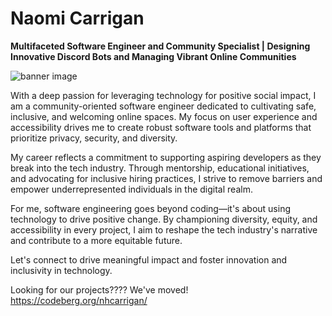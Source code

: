 # Naomi Carrigan

**Multifaceted Software Engineer and Community Specialist | Designing Innovative Discord Bots and Managing Vibrant Online Communities**

![banner image](https://cdn.nhcarrigan.com/banner.png)

With a deep passion for leveraging technology for positive social impact, I am a community-oriented software engineer dedicated to cultivating safe, inclusive, and welcoming online spaces. My focus on user experience and accessibility drives me to create robust software tools and platforms that prioritize privacy, security, and diversity.

My career reflects a commitment to supporting aspiring developers as they break into the tech industry. Through mentorship, educational initiatives, and advocating for inclusive hiring practices, I strive to remove barriers and empower underrepresented individuals in the digital realm.

For me, software engineering goes beyond coding—it's about using technology to drive positive change. By championing diversity, equity, and accessibility in every project, I aim to reshape the tech industry's narrative and contribute to a more equitable future.

Let's connect to drive meaningful impact and foster innovation and inclusivity in technology.

Looking for our projects???? We've moved! https://codeberg.org/nhcarrigan/
